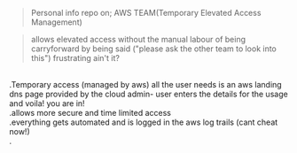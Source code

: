 >Personal info repo on;
>AWS TEAM(Temporary Elevated Access Management)

>allows elevated access without the manual labour of being carryforward by being said ("please ask the other team to look into this") frustrating ain't it?

<br > .Temporary access (managed by aws) all the user needs is an aws landing dns page provided by the cloud admin- user enters the details for the usage and voila! you are in!
<br > .allows more secure and time limited access
<br > .everything gets automated and is logged in the aws log trails (cant cheat now!)
<br > .

